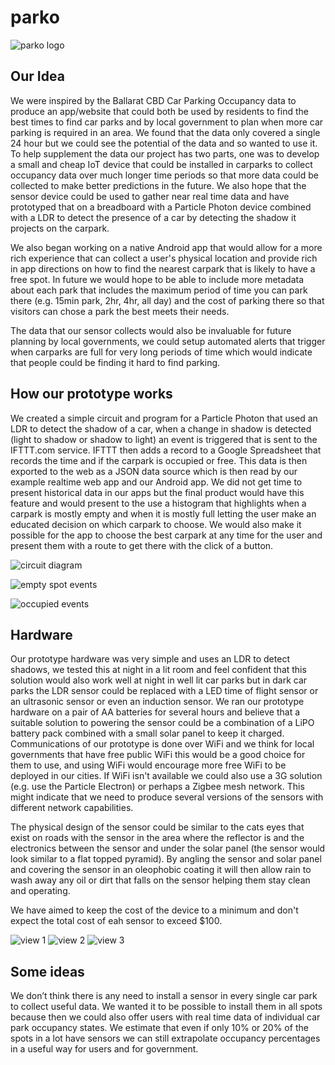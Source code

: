 # parko

![parko logo](/parko.png "parko logo")

## Our Idea

We were inspired by the Ballarat CBD Car Parking Occupancy
data to produce an app/website that could both be used by
residents to find the best times to find car parks and by
local government to plan when more car parking is required
in an area. We found that the data only covered a single 24
hour but we could see the potential of the data and so
wanted to use it. To help supplement the data our project
has two parts, one was to develop a small and cheap IoT
device that could be installed in carparks to collect
occupancy data over much longer time periods so that more
data could be collected to make better predictions in the
future. We also hope that the sensor device could be used to
gather near real time data and have prototyped that on a
breadboard with a Particle Photon device combined with a LDR
to detect the presence of a car by detecting the shadow it
projects on the carpark.

We also began working on a native Android app that would
allow for a more rich experience that can collect a user's
physical location and provide rich in app directions on how
to find the nearest carpark that is likely to have a free
spot. In future we would hope to be able to include more
metadata about each park that includes the maximum period of
time you can park there (e.g. 15min park, 2hr, 4hr, all day)
and the cost of parking there so that visitors can chose a
park the best meets their needs.

The data that our sensor collects would also be invaluable
for future planning by local governments, we could setup
automated alerts that trigger when carparks are full for
very long periods of time which would indicate that people
could be finding it hard to find parking.

## How our prototype works

We created a simple circuit and program for a Particle
Photon that used an LDR to detect the shadow of a car, when
a change in shadow is detected (light to shadow or shadow to
light) an event is triggered that is sent to the IFTTT.com
service. IFTTT then adds a record to a Google Spreadsheet
that records the time and if the carpark is occupied or
free. This data is then exported to the web as a JSON data
source which is then read by our example realtime web app
and our Android app. We did not get time to present
historical data in our apps but the final product would have
this feature and would present to the use a histogram that
highlights when a carpark is mostly empty and when it is
mostly full letting the user make an educated decision on
which carpark to choose. We would also make it possible for
the app to choose the best carpark at any time for the user
and present them with a route to get there with the click of
a button.

![circuit diagram](/sensor/circuit/circuit.png "Circuit Diagram")

![empty spot events](/sensor/code/ifttt_1.png "IFTTT recipe")

![occupied events](/sensor/code/ifttt_2.png "IFTTT recipe")

## Hardware

Our prototype hardware was very simple and uses an LDR to
detect shadows, we tested this at night in a lit room and
feel confident that this solution would also work well at
night in well lit car parks but in dark car parks the LDR
sensor could be replaced with a LED time of flight sensor or
an ultrasonic sensor or even an induction sensor. We ran our
prototype hardware on a pair of AA batteries for several
hours and believe that a suitable solution to powering the
sensor could be a combination of a LiPO battery pack
combined with a small solar panel to keep it charged.
Communications of our prototype is done over WiFi and we
think for local governments that have free public WiFi this
would be a good choice for them to use, and using WiFi would
encourage more free WiFi to be deployed in our cities. If
WiFi isn't available we could also use a 3G solution (e.g.
use the Particle Electron) or perhaps a Zigbee mesh network.
This might indicate that we need to produce several versions
of the sensors with different network capabilities.

The physical design of the sensor could be similar to the cats
eyes that exist on roads with the sensor in the area where the
reflector is and the electronics between the sensor and under
the solar panel (the sensor would look similar to a flat
topped pyramid). By angling the sensor and solar panel and
covering the sensor in an oleophobic coating it  will then
allow rain to wash away any oil or dirt that falls on the
sensor helping them stay clean and operating.

We have aimed to keep the cost of the device to a minimum and
don't expect the total cost of eah sensor to exceed $100.

![view 1](/sensor/design/car%20sensor%20v1.png "view 1")
![view 2](/sensor/design/car%20sensor%20v2.png "view 2")
![view 3](/sensor/design/car%20sensor%20v3.png "view 3")

## Some ideas

We don’t think there is any need to install a sensor in
every single car park to collect useful data. We wanted it to
be possible to install them in all spots because then we could
also offer users with real time data of individual car park
occupancy states.  We estimate that even if only 10% or 20% of
the spots in a lot have sensors we can still extrapolate
occupancy percentages in a useful way for users and for
government.
